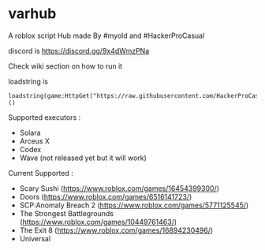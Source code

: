 # varhub

A roblox script Hub made By #myold and #HackerProCasual

discord is https://discord.gg/9x4dWmzPNa

Check wiki section on how to run it

loadstring is
```
loadstring(game:HttpGet("https://raw.githubusercontent.com/HackerProCasual/varhub/main/main"))()
```

Supported executors :
* Solara
* Arceus X
* Codex
* Wave (not released yet but it will work)


Current Supported :
* Scary Sushi (https://www.roblox.com/games/16454399300/)
* Doors (https://www.roblox.com/games/6516141723/)
* SCP:Anomaly Breach 2 (https://www.roblox.com/games/5771125545/)
* The Strongest Battlegrounds (https://www.roblox.com/games/10449761463/)
* The Exit 8 (https://www.roblox.com/games/16894230496/)
* Universal
